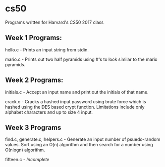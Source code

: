 # cs50
Programs written for Harvard's CS50 2017 class

## Week 1 Programs:
hello.c - Prints an input string from stdin.                                                                                                                    

mario.c - Prints out two half pyramids using #'s to look similar to the mario pyramids.



## Week 2 Programs:

initials.c - Accept an input name and print out the initials of that name.

crack.c - Cracks a hashed input password using brute force which is hashed using the DES based crypt function. Limitations include only alphabet characters and up to size 4 input.

## Week 3 Programs

find.c, generate.c, helpers.c - Generate an input number of psuedo-random values. Sort using an O(n) algorithm and then search for a number using O(nlogn) algorithm.

fifteen.c - *Incomplete*



